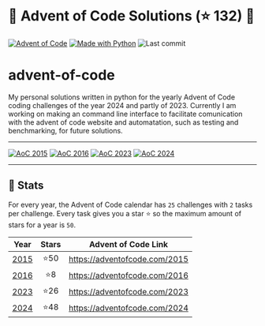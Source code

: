 # 🎄 Advent of Code Solutions <!-- sum of stars 1: begin -->(⭐ 132)<!-- sum of stars 1: end --> 🎄

[![Advent of Code](https://img.shields.io/badge/Advent%20of%20Code-ffff66?logo=adventofcode&logoColor=000)](<https://adventofcode.com/> "Advent of Code homepage")
[![Made with Python](https://img.shields.io/badge/Python->=3.10-blue?logo=python&logoColor=white)](<https://python.org> "Go to Python homepage")
![Last commit](https://img.shields.io/github/last-commit/Flizz95/advent-of-code "Last commit")

# advent-of-code
My personal solutions written in python for the yearly Advent of Code coding challenges of the year 2024 and partly of 2023.
Currently I am working on making an command line interface to facilitate comunication with the advent of code website and automatation, such as testing and benchmarking, for future solutions. 

---
<!-- Badges of stars: start -->
[![AoC 2015](https://img.shields.io/badge/2015-⭐%2050-gray?logo=adventofcode&labelColor=8a2be2)](https://adventofcode.com/2015)
[![AoC 2016](https://img.shields.io/badge/2016-⭐%208-gray?logo=adventofcode&labelColor=8a2be2)](https://adventofcode.com/2016)
[![AoC 2023](https://img.shields.io/badge/2023-⭐%2026-gray?logo=adventofcode&labelColor=8a2be2)](https://adventofcode.com/2023)
[![AoC 2024](https://img.shields.io/badge/2024-⭐%2048-gray?logo=adventofcode&labelColor=8a2be2)](https://adventofcode.com/2024)  
<!-- Badges of stars: end -->
---

## 🎄 Stats

For every year, the Advent of Code calendar has `25` challenges with `2` tasks per challenge. Every task gives you a
star ⭐️ so the maximum amount of stars for a year is `50`.

<!-- Table summary of years: begin -->
| Year | Stars | Advent of Code Link |
| :--: | :---: | :--: |
| [2015](year/2015) | ⭐️50  | https://adventofcode.com/2015 |
| [2016](year/2016) | ⭐️8  | https://adventofcode.com/2016 |
| [2023](year/2023) | ⭐️26  | https://adventofcode.com/2023 |
| [2024](year/2024) | ⭐️48  | https://adventofcode.com/2024 |
<!-- Table summary of years: end -->
